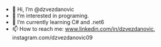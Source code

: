 - 👋 Hi, I’m @dzvezdanovic
- 👀 I’m interested in programing. 
- 🌱 I’m currently learning C# and .net6
- 📫 How to reach me: www.linkedin.com/in/dzvezdanovic, instagram.com/dzvezdanovic09


